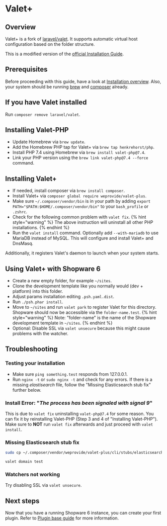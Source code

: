 # Valet+

## Overview

Valet+ is a fork of [laravel/valet](https://github.com/laravel/valet). It supports automatic virtual host configuration based on the folder structure.

This is a modified version of the [official Installation Guide](https://github.com/weprovide/valet-plus/wiki/Installation).

## Prerequisites

Before proceeding with this guide, have a look at [Installation overview](overview.md). Also, your system should be running [brew](https://brew.sh/) and [composer](https://getcomposer.org/) already.

## If you have Valet installed

Run `composer remove laravel/valet`.

## Installing Valet-PHP

* Update Homebrew via `brew update`.
* Add the Homebrew PHP tap for Valet+ via `brew tap henkrehorst/php`.
* Install PHP 7.4 using Homebrew via `brew install valet-php@7.4`.
* Link your PHP version using the `brew link valet-php@7.4 --force` command.

## Installing Valet+

* If needed, install composer via `brew install composer`.
* Install Valet+ via `composer global require weprovide/valet-plus`.
* Make sure `~/.composer/vendor/bin` is in your path by adding `export PATH="$PATH:$HOME/.composer/vendor/bin"` to your `bash_profile` or `.zshrc`.
* Check for the following common problem with `valet fix`.
{% hint style="warning" %}
The above instruction will uninstall all other PHP installations.
{% endhint %}
* Run the `valet install` command. Optionally add `--with-mariadb` to use MariaDB instead of MySQL. This will configure and install Valet+ and DnsMasq.

Additionally, it registers Valet's daemon to launch when your system starts.

## Using Valet+ with Shopware 6

* Create a new empty folder, for example `~/sites`.
* Clone the development template like you normally would \(dev + platform\) into this folder.
* Adjust params installation editing `.psh.yaml.dist`.
* Run `./psh.phar install`.
* Move to `~/sites` and run `valet park` to register Valet for this directory. Shopware should now be accessible via the `folder-name.test`.
{% hint style="warning" %}
Note: "folder-name" is the name of the Shopware development template in `~/sites`.
{% endhint %}
* Optional: Disable SSL via `valet unsecure` because this might cause problems with the watcher.

## Troubleshooting

### Testing your installation

* Make sure `ping something.test` responds from 127.0.0.1.
* Run `nginx -t` or `sudo nginx -t` and check for any errors. If there is a missing *elastisearch* file, follow the "Missing Elasticsearch stub fix" further below.

### Install Error: "*The process has been signaled with signal 9*"

This is due to `valet fix` uninstalling `valet-php@7.4` for some reason. You can fix it by reinstalling Valet-PHP \(Step 3 and 4 of "Installing Valet-PHP"\). Make sure to **NOT** run `valet fix` afterwards and just proceed with `valet install`.

### Missing Elasticsearch stub fix

```bash
sudo cp ~/.composer/vendor/weprovide/valet-plus/cli/stubs/elasticsearch.conf /usr/local/etc/nginx/valet/elasticsearch.conf
```

```bash
valet domain test
```

### Watchers not working

Try disabling SSL via `valet unsecure`.

## Next steps

Now that you have a running Shopware 6 instance, you can create your first plugin. Refer to [Plugin base guide](../plugins/plugins/plugin-base-guide.md) for more information.
